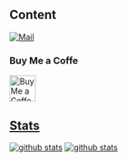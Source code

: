 <!-- <div align="center">
  <img src="https://cdn.discordapp.com/attachments/689314197233860629/766199302049497169/unknown.png" width="300"/>
    <h3>
    Standing on the shoulders of giants - Issac Newton
      <br>
    거인의 어깨에 올라서서 더 넓은 세상을 바라보라 - 아이작 뉴턴
  </h3>
</div> -->

## Content
[![Mail](https://img.shields.io/badge/Mail-Mail?logo=mail.ru&style=flat-square&color=168DE2&logoColor=white&link=mailto:catry.me@gmail.com)](mailto:catry.me@gmail.com)

### Buy Me a Coffe
<a href='https://ko-fi.com/catry' target='_blank'><img height='35' style='border:0px;height:46px;' src='https://az743702.vo.msecnd.net/cdn/kofi3.png?v=0' border='0' alt='Buy Me a Coffee at ko-fi.com' />

## Stats
[![github stats](https://github-readme-stats.vercel.app/api?username=AkiaCode&count_private=true&show_icons=true&hide_border=true&bg_color=00000000&title_color=D65476&icon_color=D65476&text_color=BA5A6F)](https://github.com/AkiaCode)
[![github stats](https://github-readme-stats.vercel.app/api/top-langs?username=AkiaCode&count_private=true&show_icons=true&hide_border=true&bg_color=00000000&title_color=D65476&icon_color=D65476&text_color=BA5A6F)](https://github.com/AkiaCode)
